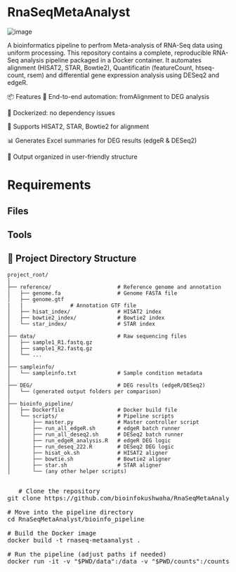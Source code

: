 # RnaSeqMetaAnalyst
![image](https://github.com/user-attachments/assets/3f5cde0a-61b9-4ed2-af77-9ffa789507de)

A bioinformatics pipeline to perfrom Meta-analysis of RNA-Seq data using uniform processing.
This repository contains a complete, reproducible RNA-Seq analysis pipeline packaged in a Docker container. It automates alignment (HISAT2, STAR, Bowtie2), Quantificatin (featureCount, htseq-count, rsem) and differential gene expression analysis using DESeq2 and edgeR.

📦 Features
🔁 End-to-end automation: fromAlignment to DEG analysis

🐳 Dockerized: no dependency issues

🧬 Supports HISAT2, STAR, Bowtie2 for alignment

📊 Generates Excel summaries for DEG results (edgeR & DESeq2)

📁 Output organized in user-friendly structure


# Requirements
## Files

## Tools 
## 📁 Project Directory Structure

```
project_root/
│
├── reference/                     # Reference genome and annotation
│   ├── genome.fa                  # Genome FASTA file
│   ├── genome.gtf
|   |               # Annotation GTF file
│   ├── hisat_index/               # HISAT2 index
│   ├── bowtie2_index/             # Bowtie2 index
│   └── star_index/                # STAR index
│
├── data/                          # Raw sequencing files
│   ├── sample1_R1.fastq.gz
│   ├── sample1_R2.fastq.gz
│   └── ...
│
├── sampleinfo/
│   └── sampleinfo.txt             # Sample condition metadata
│
├── DEG/                           # DEG results (edgeR/DESeq2)
│   └── (generated output folders per comparison)
│
├── bioinfo_pipeline/
│   ├── Dockerfile                 # Docker build file
│   └── scripts/                   # Pipeline scripts
│       ├── master.py              # Master controller script
│       ├── run_all_edgeR.sh       # edgeR batch runner
│       ├── run_all_deseq2.sh      # DESeq2 batch runner
│       ├── run_edgeR_analysis.R   # edgeR DEG logic
│       ├── run_deseq_222.R        # DESeq2 DEG logic
│       ├── hisat_ok.sh            # HISAT2 aligner
│       ├── bowtie.sh              # Bowtie2 aligner
│       ├── star.sh                # STAR aligner
│       └── (any other helper scripts)
```
<pre> 
   # Clone the repository
git clone https://github.com/bioinfokushwaha/RnaSeqMetaAnalyst.git

# Move into the pipeline directory
cd RnaSeqMetaAnalyst/bioinfo_pipeline

# Build the Docker image
docker build -t rnaseq-metaanalyst .

# Run the pipeline (adjust paths if needed)
docker run -it -v "$PWD/data":/data -v "$PWD/counts":/counts  -v "$PWD/output":/output  rnaseq-metaanalyst python /opt/bioinfo/scripts/master.py
 </pre>
